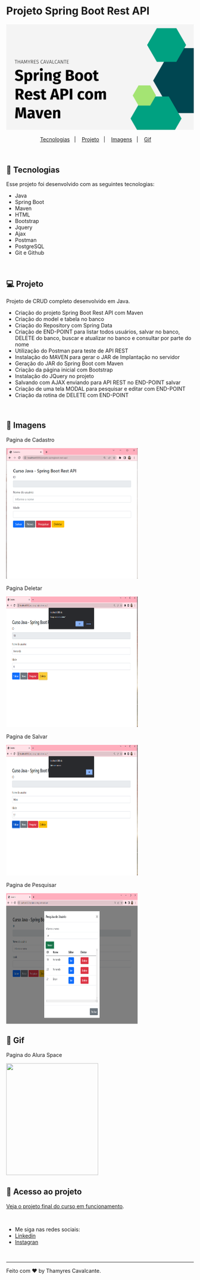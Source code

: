 # Projeto Spring Boot Rest API

![](inf/capa.png)



<p align="center">
  <a href="#-tecnologias">Tecnologias</a>&nbsp;&nbsp;&nbsp;|&nbsp;&nbsp;&nbsp;  
  <a href="#-projeto">Projeto</a>&nbsp;&nbsp;&nbsp;|&nbsp;&nbsp;&nbsp;  
  <a href="#-imagem">Imagens</a>&nbsp;&nbsp;&nbsp;|&nbsp;&nbsp;&nbsp; 
  <a href="#-gif">Gif</a>&nbsp;&nbsp;&nbsp;&nbsp;&nbsp;&nbsp;
</p>

<br>

## 🚀 Tecnologias

Esse projeto foi desenvolvido com as seguintes tecnologias:
- Java
- Spring Boot
- Maven
- HTML
- Bootstrap
- Jquery
- Ajax
- Postman
- PostgreSQL
- Git e Github

<br>

## 💻 Projeto

Projeto de CRUD completo desenvolvido em Java.
- Criação do projeto Spring Boot Rest API com Maven
- Criação do model e tabela no banco
- Criação do Repository com Spring Data
- Criação de END-POINT para listar todos usuários, salvar no banco, DELETE do banco, buscar e atualizar no banco e consultar por parte do nome
- Utilização do Postman para teste de API REST
- Instalação do MAVEN para gerar o JAR de Implantação no servidor
- Geração do JAR do Spring Boot com Maven
- Criação da página inicial com Bootstrap
- Instalação do JQuery no projeto
- Salvando com AJAX enviando para API REST no END-POINT salvar
- Criação de uma tela MODAL para pesquisar e editar com END-POINT
- Criação da rotina de DELETE com END-POINT

<br>

## 📸 Imagens

Pagina de Cadastro

<img width="70%" height="350" src="inf/Cadastro.png"></img>

Pagina Deletar

<img width="70%" height="350" src="inf/Deleta.png"></img>

Pagina de Salvar

<img width="70%" height="350" src="inf/Salvar.png"></img>

Pagina de Pesquisar

<img width="70%" height="350" src="inf/Pesquisa.png"></img>


## 📸 Gif

Pagina do Alura Space

<img width="70%" height="300" src="inf/SpringBootRestAPIMaven.gif"></img>


## 📁 Acesso ao projeto

[Veja o projeto final do curso em funcionamento](https://github.com/Thamyresmya/Projeto_Spring_Boot_Rest_API).

<br>

- Me siga nas redes sociais:
- [Linkedin](https://www.linkedin.com/in/thamyrescavalcante/)
- [Instagran](https://www.instagram.com/thamyres__cavalcante/)

<br>

---

Feito com ♥ by Thamyres Cavalcante.




